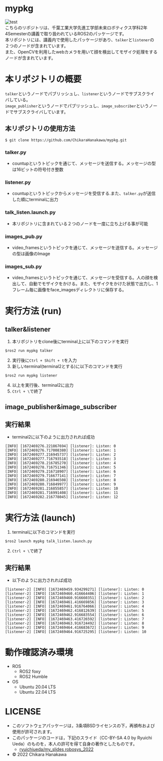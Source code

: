 # mypkg
![test](https://github.com/ChikaraHanakawa/mypkg/actions/workflows/test.yml/badge.svg)  
こちらのリポジトリは、千葉工業大学先進工学部未来ロボティクス学科2年4Semesterの講義で取り扱われているROS2のパッケージです。  
本リポジトリには、講義内で使用したパッケージがあり、`talker`と`listener`の２つのノードが含まれています。  
また、OpenCVを利用したwebカメラを用いて顔を検出してモザイク処理をするノードが含まれています。
# 本リポジトリの概要
`talker`というノードでパブリッシュし、`listener`というノードでサブスクライバしている。  
`image_publisher`というノードでパブリッシュし、`image_subscriber`というノードでサブスクライバしています。  
## 本リポジトリの使用方法
```
$ git clone https://github.com/ChikaraHanakawa/mypkg.git
```
### talker.py
- countupというトピックを通じて、メッセージを送信する。メッセージの型は16ビットの符号付き整数  
### listener.py
- countupというトピックからメッセージを受信する.また、`talker.py`が送信した順にterminalに出力  
### talk_listen.launch.py
- 本リポジトリに含まれている２つのノードを一度に立ち上げる事が可能
### images_pub.py
- video_framesというトピックを通じて、メッセージを送信する。メッセージの型は画像のImage
### images_sub.py
- video_framesというトピックを通じて、メッセージを受信する。人の顔を検出して、自動でモザイクをかける。また、モザイクをかけた状態で出力し、1フレーム毎に画像をface_imagesディレクトリに保存する。
# 実行方法 (run)
## talker&listener
1. 本リポジトリをclone後にterminal上に以下のコマンドを実行  
```
$ros2 run mypkg talker
```
2. 実行後に`Ctrl + Shift + t`を入力  
3. 新しいterminal(terminal2とする)に以下のコマンドを実行
```
$ros2 run mypkg listener
```
4. 以上を実行後、terminal2に出力  
5. `Ctrl + \`で終了  
## image_publisher&image_subscriber
## 実行結果
- terminal2に以下のように出力されれば成功  
```
[INFO] [1672469276.221867694] [listener]: Listen: 0
[INFO] [1672469276.717008380] [listener]: Listen: 1
[INFO] [1672469277.216945737] [listener]: Listen: 2
[INFO] [1672469277.716793518] [listener]: Listen: 3
[INFO] [1672469278.216785270] [listener]: Listen: 4
[INFO] [1672469278.716751346] [listener]: Listen: 5
[INFO] [1672469279.216718907] [listener]: Listen: 6
[INFO] [1672469279.716677141] [listener]: Listen: 7
[INFO] [1672469280.216946508] [listener]: Listen: 8
[INFO] [1672469280.716849977] [listener]: Listen: 9
[INFO] [1672469281.216855857] [listener]: Listen: 10
[INFO] [1672469281.716991408] [listener]: Listen: 11
[INFO] [1672469282.216778045] [listener]: Listen: 12
```
# 実行方法 (launch)
1. terminalに以下のコマンドを実行  
```
$ros2 launch mypkg talk_listen.launch.py
```
2. `Ctrl + \`で終了  
## 実行結果
- 以下のように出力されれば成功
```
[listener-2] [INFO] [1672469459.934299271] [listener]: Listen: 0
[listener-2] [INFO] [1672469460.416664406] [listener]: Listen: 1
[listener-2] [INFO] [1672469460.916660351] [listener]: Listen: 2
[listener-2] [INFO] [1672469461.416669856] [listener]: Listen: 3
[listener-2] [INFO] [1672469461.916764066] [listener]: Listen: 4
[listener-2] [INFO] [1672469462.416812639] [listener]: Listen: 5
[listener-2] [INFO] [1672469462.916683554] [listener]: Listen: 6
[listener-2] [INFO] [1672469463.416726592] [listener]: Listen: 7
[listener-2] [INFO] [1672469463.916724492] [listener]: Listen: 8
[listener-2] [INFO] [1672469464.416683672] [listener]: Listen: 9
[listener-2] [INFO] [1672469464.916725295] [listener]: Listen: 10
```
# 動作確認済み環境
- ROS
  - ROS2 foxy
  - ROS2 Humble
- OS
  - Ubuntu 20.04 LTS  
  - Ubuntu 22.04 LTS  
# LICENSE
  - このソフトウェアパッケージは，3条項BSDライセンスの下，再頒布および使用が許可されます。
  - このパッケージのコードは，下記のスライド（CC-BY-SA 4.0 by Ryuichi Ueda）のものを，本人の許可を得て自身の著作としたものです。
    - [ryuichiueda/my_slides robosys_2022](https://github.com/ryuichiueda/my_slides/tree/master/robosys_2022)
  - © 2022 Chikara Hanakawa
